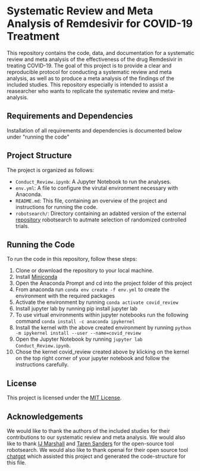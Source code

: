 # Systematic Review and Meta Analysis of Remdesivir for COVID-19 Treatment

This repository contains the code, data, and documentation for a systematic review and meta analysis of the effectiveness of the drug Remdesivir in treating COVID-19. The goal of this project is to provide a clear and reproducible protocol for conducting a systematic review and meta analysis, as well as to produce a meta analysis of the findings of the included studies. This repository especially is intended to assist a reasearcher who wants to replicate the systematic review and meta-analysis.


## Requirements and Dependencies

Installation of all requirements and dependencies is documented below under "running the code"


## Project Structure

The project is organized as follows:

- `Conduct_Review.ipynb`: A Jupyter Notebook to run the analyses.
- `env.yml`: A file to configure the virutal environment necessary with Anaconda.
- `README.md`: This file, containing an overview of the project and instructions for running the code.
- `robotsearch/`: Directory containing an adabted version of the external [repository](https://github.com/tarensanders/robotsearch) robotsearch to autmate selection of randomized controlled trials.


## Running the Code

To run the code in this repository, follow these steps:
1. Clone or download the repository to your local machine.
2. Install [Miniconda](https://docs.conda.io/en/latest/miniconda.html)
3. Open the Anaconda Prompt and cd into the project folder of this project
4. From anaconda run `conda env create -f env.yml` to create the environment with the required packages
5. Activate the environment by running `conda activate covid_review`
6. Install jupyter lab by running pip install jupyter lab
7. To use virtual environments within jupyter notebooks run the following command `conda install -c anaconda ipykernel`
8. Install the kernel with the above created environment by running `python -m ipykernel install --user --name=covid_review`
9. Open the Jupyter Notebook by running `jupyter lab Conduct_Review.ipynb`. 
10. Chose the kernel covid_review created above by klicking on the kernel on the top right corner of your jupyter notebook and follow the instructions carefully.

## License

This project is licensed under the [MIT License](LICENSE).

## Acknowledgements

We would like to thank the authors of the included studies for their contributions to our systematic review and meta analysis. We would also like to thank [IJ Marshall](https://github.com/ijmarshall/robotsearch) and [Taren Sanders](https://github.com/tarensanders/robotsearch) for the open-source tool robotsearch. We would also like to thank openai for their open source tool [chatgpt](https://chat.openai.com/chat) which assisted this project and generated the code-structure for this file.

